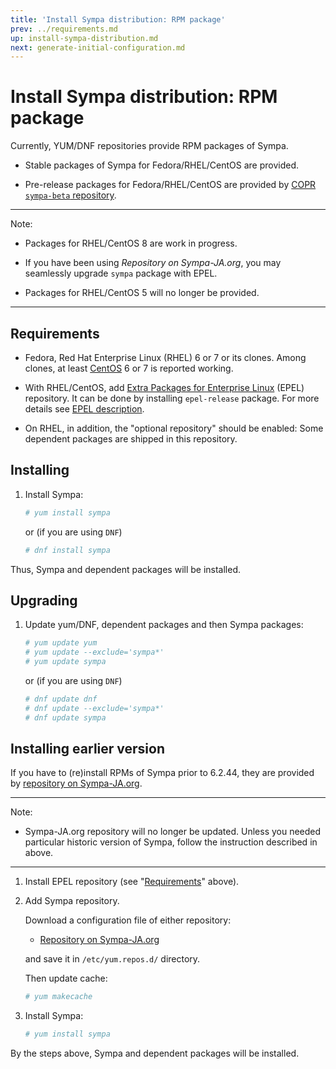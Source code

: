 ```yaml
---
title: 'Install Sympa distribution: RPM package'
prev: ../requirements.md
up: install-sympa-distribution.md
next: generate-initial-configuration.md
---
```


Install Sympa distribution: RPM package
=======================================

Currently, YUM/DNF repositories provide RPM packages of Sympa.

  * Stable packages of Sympa for Fedora/RHEL/CentOS are provided.

  * Pre-release packages for Fedora/RHEL/CentOS are provided by
    [COPR ``sympa-beta`` repository](https://copr.fedorainfracloud.org/coprs/xavierb/sympa-beta/).

----
Note:

  * Packages for RHEL/CentOS 8 are work in progress.

  * If you have been using _Repository on Sympa-JA.org_, you may
    seamlessly upgrade `sympa` package with EPEL.

  * Packages for RHEL/CentOS 5 will no longer be provided.

----

Requirements
------------

  * Fedora, Red Hat Enterprise Linux (RHEL) 6 or 7 or its clones.
    Among clones, at least [CentOS](https://www.centos.org/download/) 6 or 7
    is reported working.

  * With RHEL/CentOS, add
    [Extra Packages for Enterprise Linux](https://fedoraproject.org/wiki/EPEL)
    (EPEL) repository.  It can be done by installing ``epel-release``
    package.  For more details see
    [EPEL description](https://fedoraproject.org/wiki/EPEL#How_can_I_use_these_extra_packages.3F).

  * On RHEL, in addition, the "optional repository" should be enabled:
    Some dependent packages are shipped in this repository.

Installing
----------

  1. Install Sympa:
     ```bash
     # yum install sympa
     ```
     or (if you are using `DNF`)
     ```bash
     # dnf install sympa
     ```

Thus, Sympa and dependent packages will be installed.

Upgrading
---------

  1. Update yum/DNF, dependent packages and then Sympa packages:
     ```bash
     # yum update yum
     # yum update --exclude='sympa*'
     # yum update sympa
     ```
     or (if you are using `DNF`)
     ```bash
     # dnf update dnf
     # dnf update --exclude='sympa*'
     # dnf update sympa
     ```

Installing earlier version
--------------------------

If you have to (re)install RPMs of Sympa prior to 6.2.44, they are
provided by
[repository on Sympa-JA.org](http://sympa-ja.org/download/rhel/).

----
Note:

  * Sympa-JA.org repository will no longer be updated.
    Unless you needed particular historic version of Sympa,
    follow the instruction described in above.

----

  1. Install EPEL repository (see "[Requirements](#requirements)" above).

  2. Add Sympa repository.

     Download a configuration file of either repository:
     
       * [Repository on Sympa-JA.org](http://sympa-ja.org/download/rhel/sympa-ja.org.rhel.repo)

     and save it in ``/etc/yum.repos.d/`` directory.

     Then update cache:
     ```bash
     # yum makecache
     ```

  3. Install Sympa:
     ```bash
     # yum install sympa
     ```

By the steps above, Sympa and dependent packages will be installed.
